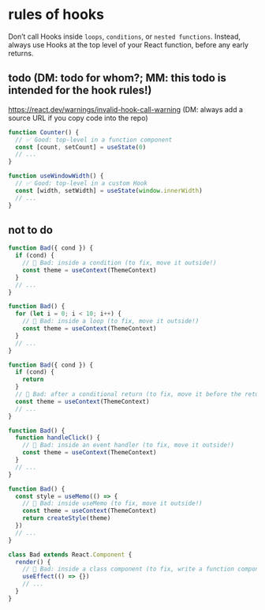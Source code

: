 # rules of hooks

Don’t call Hooks inside `loops`, `conditions`, or `nested functions`. Instead, always use Hooks at the top level of your React function, before any early returns.

## todo (DM: todo for whom?; MM: this todo is intended for the hook rules!)

https://react.dev/warnings/invalid-hook-call-warning (DM: always add a source URL if you copy code into the repo)

```js
function Counter() {
  // ✅ Good: top-level in a function component
  const [count, setCount] = useState(0)
  // ...
}

function useWindowWidth() {
  // ✅ Good: top-level in a custom Hook
  const [width, setWidth] = useState(window.innerWidth)
  // ...
}
```

## not to do

```js
function Bad({ cond }) {
  if (cond) {
    // 🔴 Bad: inside a condition (to fix, move it outside!)
    const theme = useContext(ThemeContext)
  }
  // ...
}

function Bad() {
  for (let i = 0; i < 10; i++) {
    // 🔴 Bad: inside a loop (to fix, move it outside!)
    const theme = useContext(ThemeContext)
  }
  // ...
}

function Bad({ cond }) {
  if (cond) {
    return
  }
  // 🔴 Bad: after a conditional return (to fix, move it before the return!)
  const theme = useContext(ThemeContext)
  // ...
}

function Bad() {
  function handleClick() {
    // 🔴 Bad: inside an event handler (to fix, move it outside!)
    const theme = useContext(ThemeContext)
  }
  // ...
}

function Bad() {
  const style = useMemo(() => {
    // 🔴 Bad: inside useMemo (to fix, move it outside!)
    const theme = useContext(ThemeContext)
    return createStyle(theme)
  })
  // ...
}

class Bad extends React.Component {
  render() {
    // 🔴 Bad: inside a class component (to fix, write a function component instead of a class!)
    useEffect(() => {})
    // ...
  }
}
```
